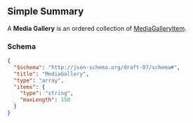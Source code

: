 ## Simple Summary

A **Media Gallery** is an ordered collection of [MediaGalleryItem](./media-gallery-item.md).

### Schema

```json
{
  "$schema": "http://json-schema.org/draft-07/schema#",
  "title": "MediaGallery",
  "type": "array",
  "items": {
    "type": "string",
    "maxLength": 150
  }
}
```
